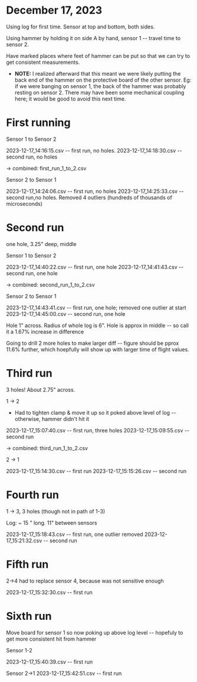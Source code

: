 # December 17, 2023

Using log for first time.  Sensor at top and bottom, both sides.

Using hammer by holding it on side A by hand, sensor 1 -- travel time to sensor 2.

Have marked places where feet of hammer can be put so that we can try
to get consistent measurements.

* **NOTE:** I realized afterward that this meant we were likely
  putting the back end of the hammer on the protective board of the
  other sensor.  Eg: if we were banging on sensor 1, the back of the
  hammer was probably resting on sensor 2.  There may have been some
  mechanical coupling here; it would be good to avoid this next time.

# First running

Sensor 1 to Sensor 2

2023-12-17_14:16:15.csv -- first run, no holes. 
2023-12-17_14:18:30.csv -- second run, no holes

-> combined: first_run_1_to_2.csv

Sensor 2 to Sensor 1

2023-12-17_14:24:06.csv -- first run, no holes
2023-12-17_14:25:33.csv -- second run,no holes.  Removed 4 outliers (hundreds of thousands of microseconds)

# Second run

one hole, 3.25" deep, middle

Sensor 1 to Sensor 2

2023-12-17_14:40:22.csv -- first run, one hole
2023-12-17_14:41:43.csv -- second run, one hole

-> combined: second_run_1_to_2.csv

Sensor 2 to Sensor 1

2023-12-17_14:43:41.csv -- first run, one hole; removed one outlier at start
2023-12-17_14:45:00.csv -- second run, one hole

Hole 1" across.  Radius of whole log is 6".  Hole is approx in middle -- so call it a 1.67% increase in difference

Going to drill 2 more holes to make larger diff -- figure should be pprox 11.6% further, which hoepfully will show up with larger time of flight values.

# Third run

3 holes!  About 2.75" across.

1 -> 2

- Had to tighten clamp & move it up so it poked above level of log -- otherwise, hammer didn't hit it

2023-12-17_15:07:40.csv -- first run, three holes
2023-12-17_15:09:55.csv -- second run

-> combined: third_run_1_to_2.csv

2 -> 1

2023-12-17_15:14:30.csv -- first run
2023-12-17_15:15:26.csv -- second run

# Fourth run

1 -> 3, 3 holes (though not in path of 1-3)

Log: ~ 15 " long.  11" between sensors

2023-12-17_15:18:43.csv -- first run, one outlier removed
2023-12-17_15:21:32.csv -- second run

# Fifth run

2->4
had to replace sensor 4, because was not sensitive enough

2023-12-17_15:32:30.csv -- first run

# Sixth run

Move board for sensor 1 so now poking up above log level -- hopefuly to get more consistent hit from hammer

Sensor 1-2 

2023-12-17_15:40:39.csv -- first run

Sensor 2->1
2023-12-17_15:42:51.csv -- first run
